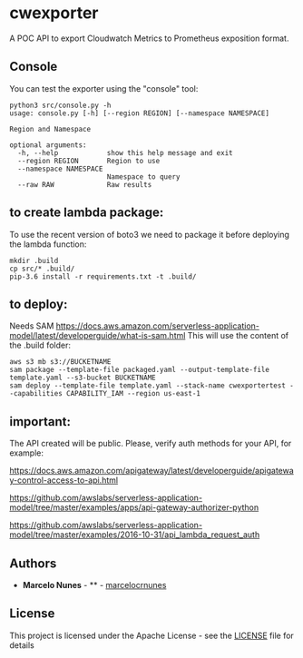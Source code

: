 # cwexporter
A POC API to export Cloudwatch Metrics to Prometheus exposition format. 

## Console

You can test the exporter using the "console" tool:

```
python3 src/console.py -h
usage: console.py [-h] [--region REGION] [--namespace NAMESPACE]

Region and Namespace

optional arguments:
  -h, --help            show this help message and exit
  --region REGION       Region to use
  --namespace NAMESPACE
                        Namespace to query
  --raw RAW             Raw results
```


## to create lambda package: 
To use the recent version of boto3 we need to package it before deploying the lambda function:

```
mkdir .build
cp src/* .build/
pip-3.6 install -r requirements.txt -t .build/
```

## to deploy: 

Needs SAM https://docs.aws.amazon.com/serverless-application-model/latest/developerguide/what-is-sam.html
This will use the content of the .build folder: 

```
aws s3 mb s3://BUCKETNAME
sam package --template-file packaged.yaml --output-template-file template.yaml --s3-bucket BUCKETNAME
sam deploy --template-file template.yaml --stack-name cwexportertest --capabilities CAPABILITY_IAM --region us-east-1
```


## important: 

The API created will be public. Please, verify auth methods for your API, for example: 

https://docs.aws.amazon.com/apigateway/latest/developerguide/apigateway-control-access-to-api.html

https://github.com/awslabs/serverless-application-model/tree/master/examples/apps/api-gateway-authorizer-python

https://github.com/awslabs/serverless-application-model/tree/master/examples/2016-10-31/api_lambda_request_auth


## Authors

* **Marcelo Nunes** - ** - [marcelocrnunes](https://github.com/marcelocrnunes)

## License

This project is licensed under the Apache License - see the [LICENSE](LICENSE) file for details

